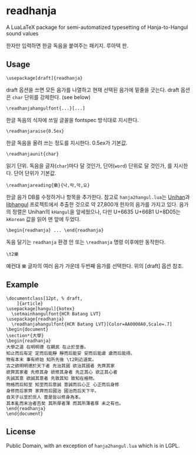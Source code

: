 # readhanja

A LuaLaTeX package for semi-automatized typesetting of
Hanja-to-Hangul sound values

한자만 입력하면 한글 독음을 붙여주는 패키지. 루아텍 판.

## Usage

```
\usepackage[draft]{readhanja}
```
draft 옵션을 쓰면 모든 음가를 나열하고 현재 선택된 음가에
밑줄을 긋는다. draft 옵션은 `char` 단위를 강제한다. (see below)

```
\readhanjahangulfont{...}[...]
```
한글 독음의 식자에 쓰일 글꼴을 fontspec 방식대로 지시한다.

```
\readhanjaraise{0.5ex}
```
한글 독음을 올려 쓰는 정도를 지시한다. 0.5ex가 기본값.

```
\readhanjaunit{char}
```
읽기 단위. 독음을 글자(`char`)마다 달 것인가, 단어(`word`) 단위로
달 것인가, 를 지시한다. 단어 단위가 기본값.

```
\readhanjareading{樂}{낙,락,악,요}
```
한글 음가 DB를 수정하거나 항목을 추가한다. 참고로 `hanja2hangul.lua`는
[Unihan](http://unicode.org/charts/unihan.html)과
[libhangul](https://github.com/choehwanjin/libhangul)
프로젝트에서 추출한 것으로 약 27,800개 한자의 음가를
가지고 있다. 음가의 정렬은 Unihan의 `kHangul`을 앞세웠으나,
다만 U+6635 U+66B1 U+8D05는 `kKorean` 값을 읽어 맨 앞에 두었다.

```
\begin{readhanja} ... \end{readhanja}
```
독음 달기는 `readhanja` 환경 안 또는 `\readhanja` 명령 이후에만 동작한다.

```
\t2樂
```
예컨대 `樂` 글자의 여러 음가 가운데 두번째 음가를 선택한다.
위의 [draft] 옵션 참조.

## Example

```
\documentclass[12pt, % draft,
    ]{article}
\usepackage[hangul]{kotex}
  \setmainhangulfont{HCR Batang LVT}
\usepackage{readhanja}
  \readhanjahangulfont{HCR Batang LVT}[Color=AA0000A0,Scale=.7]
\begin{document}
\section*{大學}
\begin{readhanja}
大學之道 在明明德 在親民 在止於至善。
知止而后有定 定而后能靜 靜而后能安 安而后能慮 慮而后能得。
物有本末 事有終始 知所先後 \t2則近道矣。
古之欲明明德於天下者 先治其國 欲治其國者 先齊其家
欲齊其家者 先修其身 欲修其身者 先正其心 欲正其心者
先誠其意 欲誠其意者 先致其知 致知在格物。
物格而后知至 知至而后意誠 意誠而后心正 心正而后身修
身修而后家齊 家齊而后國治 國治而后天下平。
自天子以至於庶人 壹是皆以修身為本。
其本亂而末治者否矣 其所厚者薄 而其所薄者厚 未之有也。
\end{readhanja}
\end{document}
```

## License

Public Domain,
with an exception of `hanja2hangul.lua` which is in LGPL.
